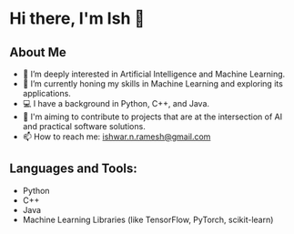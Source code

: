 # Hi there, I'm Ish 👋

## About Me
- 🤖 I’m deeply interested in Artificial Intelligence and Machine Learning.
- 🌱 I’m currently honing my skills in Machine Learning and exploring its applications.
- 💻 I have a background in Python, C++, and Java.
- 🎯 I'm aiming to contribute to projects that are at the intersection of AI and practical software solutions.
- 📫 How to reach me: ishwar.n.ramesh@gmail.com

## Languages and Tools:
- Python
- C++
- Java
- Machine Learning Libraries (like TensorFlow, PyTorch, scikit-learn)

